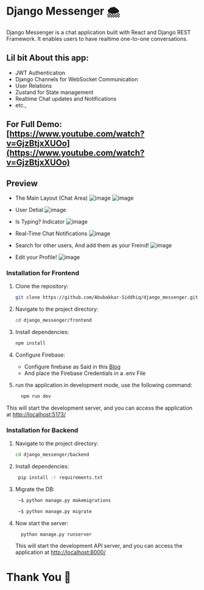 # Django Messenger 🌨️

Django Messenger is a chat application built with React and Django REST Framework. It enables users to have realtime one-to-one conversations.

## Lil bit About this app:
  * JWT Authentication
  * Django Channels for WebSocket Communication
  * User Relations
  * Zustand for State management
  * Realtime Chat updates and Notifications
  * etc., 

## For Full Demo: [https://www.youtube.com/watch?v=GjzBtjxXUOo](https://www.youtube.com/watch?v=GjzBtjxXUOo)
## Preview

   * The Main Layout (Chat Area)
     ![image](https://github.com/Abubakkar-Siddhiq/django_messenger/assets/148426945/74f59b51-b67e-4859-a91f-b12861fe3fa5)
     ![image](https://github.com/Abubakkar-Siddhiq/django_messenger/assets/148426945/8c4aedf3-2b80-4893-8517-514c9f284930)

   * User Detial
    ![image](https://github.com/Abubakkar-Siddhiq/django_messenger/assets/148426945/4f1a5570-810a-4e06-bf5c-8be214e23026)


   * Is Typing? Indicator
     ![image](https://github.com/Abubakkar-Siddhiq/django_messenger/assets/148426945/cad5da43-735c-4d8e-a817-8386996da07f)
   
   * Real-Time Chat Notifications
     ![image](https://github.com/Abubakkar-Siddhiq/django_messenger/assets/148426945/3163db75-0631-42ea-9887-e4ad823b6ae7)


   * Search for other users, And add them as your Freind!
     ![image](https://github.com/Abubakkar-Siddhiq/django_messenger/assets/148426945/0d0b7013-3c82-4141-9ec2-bfb382740b25)

   * Edit your Profile!
     ![image](https://github.com/Abubakkar-Siddhiq/django_messenger/assets/148426945/87d9d67d-aae0-4152-adc8-72d4546e5c4f)

 
### Installation for Frontend

1. Clone the repository:

   ```bash
   git clone https://github.com/Abubakkar-Siddhiq/django_messenger.git
   ```

2. Navigate to the project directory:

   ```bash
   cd django_messenger/frontend
   ```

3. Install dependencies:
   ```bash
   npm install
   ```
4. Configure Firebase:
    - Configure firebase as Said in this [Blog](https://blog.logrocket.com/firebase-cloud-storage-firebase-v9-react/)
    - And place the Firebase Credentials in a .env File
  
6. run the application in development mode, use the following command:
    ```bash
      npm run dev
    ```
This will start the development server, and you can access the application at [http://localhost:5173/](http://localhost:5173/)


### Installation for Backend

1. Navigate to the project directory:

   ```bash
   cd django_messenger/backend
   ```
2.  Install dependencies:
     ```bash
      pip install -r requirements.txt
     ```
3.  Migrate the DB:

    ```bash
     ~$ python manage.py makemigrations
    
     ~$ python manage.py migrate
    ```
4. Now start the server:
    ```bash
      python manage.py runserver
    ```
    This will start the development API server, and you can access the application at [http://localhost:8000/](http://localhost:8000/)

# Thank You 💖
